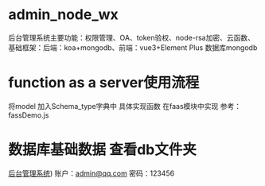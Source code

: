 # admin_node_wx
后台管理系统主要功能：权限管理、OA、token验权、node-rsa加密、云函数、
基础框架：后端：koa+mongodb、前端：vue3+Element Plus
数据库mongodb

# function as a server使用流程

将model 加入Schema_type字典中
具体实现函数 在faas模块中实现
参考：fassDemo.js

# 数据库基础数据 查看db文件夹

[后台管理系统](https://s1.z100.vip:8555/vue/welcome))
账户：admin@qq.com
密码：123456
